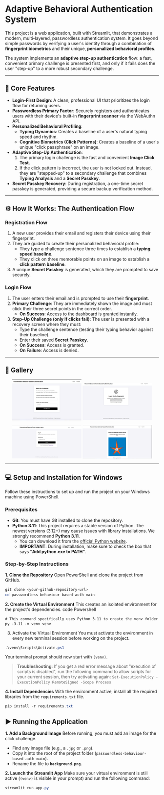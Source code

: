 # Adaptive Behavioral Authentication System

This project is a web application, built with Streamlit, that demonstrates a modern, multi-layered, passwordless authentication system. It goes beyond simple passwords by verifying a user's identity through a combination of **fingerprint biometrics** and their unique, **personalized behavioral profiles**.

The system implements an **adaptive step-up authentication** flow: a fast, convenient primary challenge is presented first, and only if it fails does the user "step-up" to a more robust secondary challenge.

---

## 🚀 Core Features

*   **Login-First Design**: A clean, professional UI that prioritizes the login flow for returning users.
*   **Passwordless Primary Factor**: Securely registers and authenticates users with their device's built-in **fingerprint scanner** via the WebAuthn API.
*   **Personalized Behavioral Profiling**:
    *   **Typing Dynamics**: Creates a baseline of a user's natural typing speed and rhythm.
    *   **Cognitive Biometrics (Click Patterns)**: Creates a baseline of a user's unique "click passphrase" on an image.
*   **Adaptive Step-Up Authentication**:
    1.  The primary login challenge is the fast and convenient **Image Click Test**.
    2.  If the click pattern is incorrect, the user is not locked out. Instead, they are "stepped-up" to a secondary challenge that combines **Typing Analysis** and a **Secret Passkey**.
*   **Secret Passkey Recovery**: During registration, a one-time secret passkey is generated, providing a secure backup verification method.

---

## ⚙️ How It Works: The Authentication Flow

### Registration Flow
1.  A new user provides their email and registers their device using their fingerprint.
2.  They are guided to create their personalized behavioral profile:
    *   They type a challenge sentence three times to establish a **typing speed baseline**.
    *   They click on three memorable points on an image to establish a **click pattern baseline**.
3.  A unique **Secret Passkey** is generated, which they are prompted to save securely.

### Login Flow
1.  The user enters their email and is prompted to use their **fingerprint**.
2.  **Primary Challenge**: They are immediately shown the image and must click their three secret points in the correct order.
    *   **On Success**: Access to the dashboard is granted instantly.
3.  **Step-Up Challenge (only if clicks fail)**: The user is presented with a recovery screen where they must:
    *   Type the challenge sentence (testing their typing behavior against their baseline).
    *   Enter their saved **Secret Passkey**.
    *   **On Success**: Access is granted.
    *   **On Failure**: Access is denied.

---
## 📸 Gallery

<p align="center">
  <img src="https://github.com/jejo205713/passwordless-behaviour-based-auth/blob/main/img/behaviour-based-auth.png" width="45%" />
  <img src="https://github.com/jejo205713/passwordless-behaviour-based-auth/blob/main/img/biometric.png" width="45%" />
</p>

<p align="center">
  <img src="https://github.com/jejo205713/passwordless-behaviour-based-auth/blob/main/img/home.png" width="45%" />
  <img src="https://github.com/jejo205713/passwordless-behaviour-based-auth/blob/main/img/img%20challenge.png" width="45%" />
</p>

---
## 💻 Setup and Installation for Windows

Follow these instructions to set up and run the project on your Windows machine using PowerShell.

### Prerequisites
*   **Git**: You must have Git installed to clone the repository.
*   **Python 3.11**: This project requires a stable version of Python. The newest versions (3.12+) may cause issues with library installations. We strongly recommend **Python 3.11**.
    *   You can download it from the [official Python website](https://www.python.org/downloads/windows/).
    *   **IMPORTANT**: During installation, make sure to check the box that says **"Add python.exe to PATH"**.

### Step-by-Step Instructions

**1. Clone the Repository**
Open PowerShell and clone the project from GitHub.
```powershell
git clone <your-github-repository-url>
cd passwordless-behaviour-based-auth-main
```
**2. Create the Virtual Environment**
This creates an isolated environment for the project's dependencies.
code
Powershell
```
# This command specifically uses Python 3.11 to create the venv folder
py -3.11 -m venv venv
```
3. Activate the Virtual Environment
You must activate the environment in every new terminal session before working on the project.
```powershell
.\venv\Scripts\Activate.ps1
```
Your terminal prompt should now start with `(venv)`.

> **Troubleshooting**: If you get a red error message about "execution of scripts is disabled", run the following command to allow scripts for your current session, then try activating again:
> `Set-ExecutionPolicy -ExecutionPolicy RemoteSigned -Scope Process`

**4. Install Dependencies**
With the environment active, install all the required libraries from the `requirements.txt` file.
```powershell
pip install -r requirements.txt
```
## ▶️ Running the Application

**1. Add a Background Image**
Before running, you must add an image for the click challenge.
*   Find any image file (e.g., a `.jpg` or `.png`).
*   Copy it into the root of the project folder (`passwordless-behaviour-based-auth-main`).
*   Rename the file to **`background.png`**.

**2. Launch the Streamlit App**
Make sure your virtual environment is still active (`(venv)` is visible in your prompt) and run the following command:
```powershell
streamlit run app.py
```


